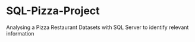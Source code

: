 # SQL-Pizza-Project
Analysing a Pizza Restaurant Datasets with SQL Server to identify relevant information
